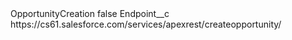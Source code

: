 <?xml version="1.0" encoding="UTF-8"?>
<CustomMetadata xmlns="http://soap.sforce.com/2006/04/metadata" xmlns:xsi="http://www.w3.org/2001/XMLSchema-instance" xmlns:xsd="http://www.w3.org/2001/XMLSchema">
    <label>OpportunityCreation</label>
    <protected>false</protected>
    <values>
        <field>Endpoint__c</field>
        <value xsi:type="xsd:string">https://cs61.salesforce.com/services/apexrest/createopportunity/</value>
    </values>
</CustomMetadata>
